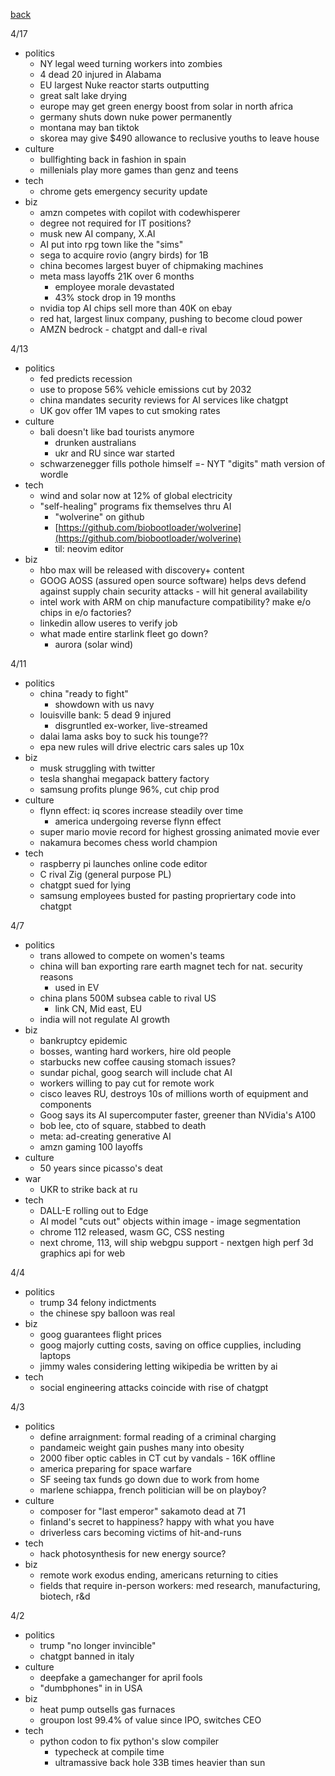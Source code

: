 [back](./index.md)

4/17
- politics
  - NY legal weed turning workers into zombies
  - 4 dead 20 injured in Alabama
  - EU largest Nuke reactor starts outputting
  - great salt lake drying
  - europe may get green energy boost from solar in north africa
  - germany shuts down nuke power permanently
  - montana may ban tiktok
  - skorea may give $490 allowance to reclusive youths to leave house
- culture
  - bullfighting back in fashion in spain
  - millenials play more games than genz and teens
- tech
  - chrome gets emergency security update
- biz
  - amzn competes with copilot with codewhisperer
  - degree not required for IT positions?
  - musk new AI company, X.AI
  - AI put into rpg town like the "sims"
  - sega to acquire rovio (angry birds) for 1B
  - china becomes largest buyer of chipmaking machines
  - meta mass layoffs 21K over 6 months
    - employee morale devastated
    - 43% stock drop in 19 months
  - nvidia top AI chips sell more than 40K on ebay
  - red hat, largest linux company, pushing to become cloud power
  - AMZN bedrock - chatgpt and dall-e rival

4/13
- politics
  - fed predicts recession
  - use to propose 56% vehicle emissions cut by 2032
  - china mandates security reviews for AI services like chatgpt
  - UK gov offer 1M vapes to cut smoking rates
- culture
  - bali doesn't like bad tourists anymore
    - drunken australians
    - ukr and RU since war started
  - schwarzenegger fills pothole himself
  =- NYT "digits" math version of wordle
- tech
  - wind and solar now at 12% of global electricity
  - "self-healing" programs fix themselves thru AI
    - "wolverine" on github
    - [https://github.com/biobootloader/wolverine](https://github.com/biobootloader/wolverine)
    - til: neovim editor
- biz
  - hbo max will be released with discovery+ content
  - GOOG AOSS (assured open source software) helps devs defend against supply chain security attacks - will hit general availability
  - intel work with ARM on chip manufacture compatibility?  make e/o chips in e/o factories?
  - linkedin allow useres to verify job
  - what made entire starlink fleet go down?
    - aurora (solar wind)

4/11
- politics
  - china "ready to fight"
    - showdown with us navy
  - louisville bank: 5 dead 9 injured
    - disgruntled ex-worker, live-streamed
  - dalai lama asks boy to suck his tounge??
  - epa new rules will drive electric cars sales up 10x
- biz
  - musk struggling with twitter
  - tesla shanghai megapack battery factory
  - samsung profits plunge 96%, cut chip prod
- culture
  - flynn effect: iq scores increase steadily over time
    - america undergoing reverse flynn effect
  - super mario movie record for highest grossing animated movie ever
  - nakamura becomes chess world champion
- tech
  - raspberry pi launches online code editor
  - C rival Zig (general purpose PL)
  - chatgpt sued for lying
  - samsung employees busted for pasting propriertary code into chatgpt

4/7
- politics
  - trans allowed to compete on women's teams
  - china will ban exporting rare earth magnet tech for nat. security reasons
    - used in EV
  - china plans 500M subsea cable to rival US
    - link CN, Mid east, EU
  - india will not regulate AI growth
- biz
  - bankruptcy epidemic
  - bosses, wanting hard workers, hire old people
  - starbucks new coffee causing stomach issues?
  - sundar pichal, goog search will include chat AI
  - workers willing to pay cut for remote work
  - cisco leaves RU, destroys 10s of millions worth of equipment and components
  - Goog says its AI supercomputer faster, greener than NVidia's A100
  - bob lee, cto of square, stabbed to death
  - meta: ad-creating generative AI
  - amzn gaming 100 layoffs
- culture
  - 50 years since picasso's deat
- war
  - UKR to strike back at ru
- tech
  - DALL-E rolling out to Edge
  - AI model "cuts out" objects within image - image segmentation
  - chrome 112 released, wasm GC, CSS nesting
  - next chrome, 113, will ship webgpu support - nextgen high perf 3d graphics api for web

4/4
- politics
  - trump 34 felony indictments
  - the chinese spy balloon was real
- biz
  - goog guarantees flight prices
  - goog majorly cutting costs, saving on office cupplies, including laptops
  - jimmy wales considering letting wikipedia be written by ai
- tech
  - social engineering attacks coincide with rise of chatgpt

4/3
- politics
  - define arraignment: formal reading of a criminal charging
  - pandameic weight gain pushes many into obesity
  - 2000 fiber optic cables in CT cut by vandals - 16K offline
  - america preparing for space warfare
  - SF seeing tax funds go down due to work from home
  - marlene schiappa, french politician will be on playboy?
- culture
  - composer for "last emperor" sakamoto dead at 71
  - finland's secret to happiness?  happy with what you have
  - driverless cars becoming victims of hit-and-runs
- tech
  - hack photosynthesis for new energy source?
- biz
  - remote work exodus ending, americans returning to cities
  - fields that require in-person workers: med research, manufacturing, biotech, r&d

4/2
- politics
  - trump "no longer invincible"
  - chatgpt banned in italy
- culture
  - deepfake a gamechanger for april fools
  - "dumbphones" in in USA
- biz
  - heat pump outsells gas furnaces
  - groupon lost 99.4% of value since IPO, switches CEO
- tech
  - python codon to fix python's slow compiler
    - typecheck at compile time
    - ultramassive back hole 33B times heavier than sun